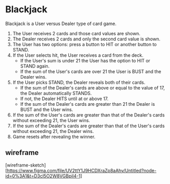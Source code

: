 # Blackjack
Blackjack is a User versus Dealer type of card game. 
1. The User receives 2 cards and those card values are shown.
2. The Dealer receives 2 cards and only the second card value is shown.
3. The User has two options: press a button to HIT or another button to STAND.
4. If the User selects hit, the User receives a card from the deck.
   * If the User's sum is under 21 the User has the option to HIT or STAND again.
   * If the sum of the User's cards are over 21 the User is BUST and the Dealer wins.
5. If the User picks STAND, the Dealer reveals both of their cards.
   * If the sum of the Dealer's cards are above or equal to the value of 17, the Dealer automatically STANDS.
   * If not, the Dealer HITS until at or above 17.
   * If the sum of the Dealer's cards are greater than 21 the Dealer is BUST and the User wins.
6. If the sum of the User's cards are greater than that of the Dealer's cards without exceeding 21, the User wins.
7. If the sum of the Dealer's cards are greater than that of the User's cards without exceeding 21, the Dealer wins.
9. Game resets after revealing the winner.

## wireframe
[wireframe-sketch][https://www.figma.com/file/UV2ttY1J9HCDXraZp8aAhy/Untitled?node-id=0%3A1&t=D3cl5O2W8VGBpiI4-1]
